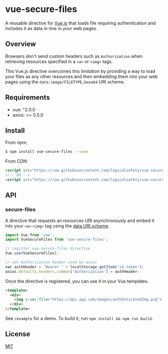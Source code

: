 # vue-secure-files

A reusable directive for [Vue.js](https://github.com/vuejs/vue) that loads file
requiring authentication and includes it as data in-line in your web
pages.

## Overview

Browsers don't send custom headers such as `Authorization` when retrieving
resources specified in a `<a>` or `<img>` tags.

This Vue.js directive overcomes this limitation by providing a way to load your
files as any other resources and then embedding them into your web pages using
the `data:image/FILETYPE;base64` URI scheme.

## Requirements

- vue: \^2.0.0
- axios: >= 0.5.0

## Install

From npm:

``` sh
$ npm install vue-secure-files --save
```

From CDN:

``` html
<script src="https://raw.githubusercontent.com/logicalsafety/vue-secure-files/0.0.1/vue-secure-files.js"></script>
<!-- OR -->
<script src="https://raw.githubusercontent.com/logicalsafety/vue-secure-files/0.0.1/vue-secure-files.min.js"></script>
```

## API

### secure-files

A directive that requests an resources URI asynchronously and embed it into your `<a>`
`<img>` tag using the [data URI scheme](https://en.wikipedia.org/wiki/Data_URI_scheme).

``` js
import Vue from 'vue';
import VueSecureFiles from 'vue-secure-files';

// register vue-secure-files directive
Vue.use(VueSecureFiles);

// set Authorization header used by axios
var authHeader = 'Bearer ' + localStorage.getItem('id_token');
axios.defaults.headers.common['Authorization'] = authHeader;
```

Once the directive is registered, you can use it in your Vue templates.

``` html
<template>
  <div>
    <img v-sec-file="https://api.app.com/images/authenticatedImg.png">
  </div>
</template>
```

See `/example` for a demo. To build it, run `npm install && npm run build`.

## License

[MIT](https://opensource.org/licenses/MIT)
